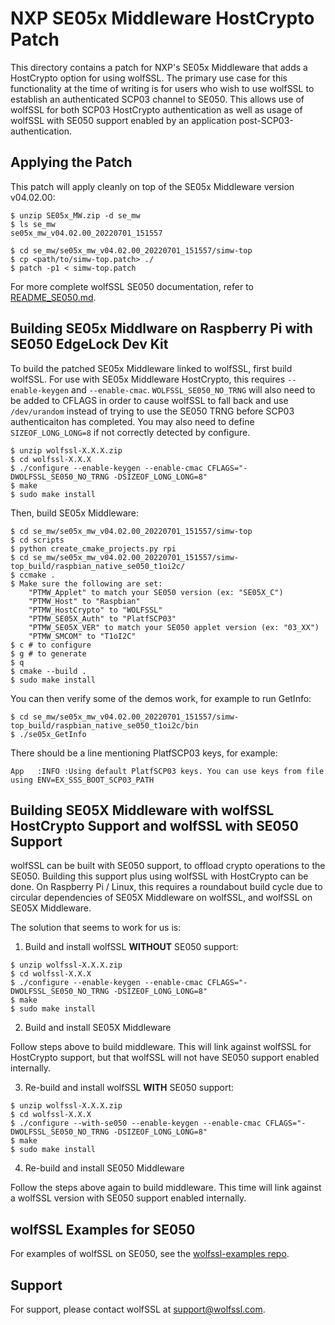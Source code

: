 # NXP SE05x Middleware HostCrypto Patch

This directory contains a patch for NXP's SE05x Middleware that adds a
HostCrypto option for using wolfSSL. The primary use case for this functionality
at the time of writing is for users who wish to use wolfSSL to establish
an authenticated SCP03 channel to SE050. This allows use of wolfSSL for both
SCP03 HostCrypto authentication as well as usage of wolfSSL with SE050 support
enabled by an application post-SCP03-authentication.

## Applying the Patch

This patch will apply cleanly on top of the SE05x Middleware version v04.02.00:

```
$ unzip SE05x_MW.zip -d se_mw
$ ls se_mw
se05x_mw_v04.02.00_20220701_151557

$ cd se_mw/se05x_mw_v04.02.00_20220701_151557/simw-top
$ cp <path/to/simw-top.patch> ./
$ patch -p1 < simw-top.patch
```

For more complete wolfSSL SE050 documentation, refer to
[README_SE050.md](https://github.com/wolfSSL/wolfssl/blob/master/wolfcrypt/src/port/nxp/README_SE050.md).

## Building SE05x Middlware on Raspberry Pi with SE050 EdgeLock Dev Kit

To build the patched SE05x Middleware linked to wolfSSL, first build wolfSSL.
For use with SE05x Middleware HostCrypto, this requires `--enable-keygen` and
`--enable-cmac`. `WOLFSSL_SE050_NO_TRNG` will also need to be added to CFLAGS
in order to cause wolfSSL to fall back and use `/dev/urandom` instead of trying
to use the SE050 TRNG before SCP03 authenticaiton has completed. You may also
need to define `SIZEOF_LONG_LONG=8` if not correctly detected by configure.

```
$ unzip wolfssl-X.X.X.zip
$ cd wolfssl-X.X.X
$ ./configure --enable-keygen --enable-cmac CFLAGS="-DWOLFSSL_SE050_NO_TRNG -DSIZEOF_LONG_LONG=8"
$ make
$ sudo make install
```

Then, build SE05x Middleware:

```
$ cd se_mw/se05x_mw_v04.02.00_20220701_151557/simw-top
$ cd scripts
$ python create_cmake_projects.py rpi
$ cd se_mw/se05x_mw_v04.02.00_20220701_151557/simw-top_build/raspbian_native_se050_t1oi2c/
$ ccmake .
$ Make sure the following are set:
    "PTMW_Applet" to match your SE050 version (ex: "SE05X_C")
    "PTMW_Host" to "Raspbian"
    "PTMW_HostCrypto" to "WOLFSSL"
    "PTMW_SE05X_Auth" to "PlatfSCP03"
    "PTMW_SE05X_VER" to match your SE050 applet version (ex: "03_XX")
    "PTMW_SMCOM" to "T1oI2C"
$ c # to configure
$ g # to generate
$ q
$ cmake --build .
$ sudo make install
```

You can then verify some of the demos work, for example to run GetInfo:

```
$ cd se_mw/se05x_mw_v04.02.00_20220701_151557/simw-top_build/raspbian_native_se050_t1oi2c/bin
$ ./se05x_GetInfo
```

There should be a line mentioning PlatfSCP03 keys, for example:

```
App   :INFO :Using default PlatfSCP03 keys. You can use keys from file using ENV=EX_SSS_BOOT_SCP03_PATH
```

## Building SE05X Middleware with wolfSSL HostCrypto Support and wolfSSL with SE050 Support

wolfSSL can be built with SE050 support, to offload crypto operations to the
SE050. Building this support plus using wolfSSL with HostCrypto can be done.
On Raspberry Pi / Linux, this requires a roundabout build cycle due to circular
dependencies of SE05X Middleware on wolfSSL, and wolfSSL on SE05X Middleware.

The solution that seems to work for us is:

1. Build and install wolfSSL **WITHOUT** SE050 support:

```
$ unzip wolfssl-X.X.X.zip
$ cd wolfssl-X.X.X
$ ./configure --enable-keygen --enable-cmac CFLAGS="-DWOLFSSL_SE050_NO_TRNG -DSIZEOF_LONG_LONG=8"
$ make
$ sudo make install
```

2. Build and install SE05X Middleware

Follow steps above to build middleware. This will link against wolfSSL for
HostCrypto support, but that wolfSSL will not have SE050 support enabled
internally.

3.  Re-build and install wolfSSL **WITH** SE050 support:

```
$ unzip wolfssl-X.X.X.zip
$ cd wolfssl-X.X.X
$ ./configure --with-se050 --enable-keygen --enable-cmac CFLAGS="-DWOLFSSL_SE050_NO_TRNG -DSIZEOF_LONG_LONG=8"
$ make
$ sudo make install
```

4. Re-build and install SE050 Middleware

Follow the steps above again to build middleware. This time will link against
a wolfSSL version with SE050 support enabled internally.

## wolfSSL Examples for SE050

For examples of wolfSSL on SE050, see the [wolfssl-examples repo](https://github.com/wolfSSL/wolfssl-examples/tree/master/SE050).

## Support

For support, please contact wolfSSL at support@wolfssl.com.


